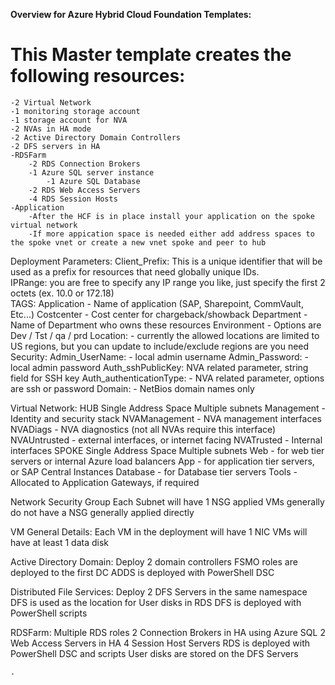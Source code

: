 ﻿**Overview for Azure Hybrid Cloud Foundation Templates:**

**This Master template creates the following resources:**
============================
	-2 Virtual Network
	-1 monitoring storage account
	-1 storage account for NVA
	-2 NVAs in HA mode 
	-2 Active Directory Domain Controllers
	-2 DFS servers in HA
	-RDSFarm
		-2 RDS Connection Brokers
		-1 Azure SQL server instance 
			-1 Azure SQL Database
		-2 RDS Web Access Servers
		-4 RDS Session Hosts
	-Application
		-After the HCF is in place install your application on the spoke virtual network
		-If more appication space is needed either add address spaces to the spoke vnet or create a new vnet spoke and peer to hub

Deployment Parameters: 
	Client_Prefix:  This is a unique identifier that will be used as a prefix for resources that need globally unique IDs.  
	IPRange: you are free to specify any IP range you like, just specify the first 2 octets (ex. 10.0 or 172.18)   
	TAGS: 
		Application - Name of application (SAP, Sharepoint, CommVault, Etc...)
		Costcenter  - Cost center for chargeback/showback
		Department  - Name of Department who owns these resources
		Environment - Options are Dev / Tst / qa / prd
	Location: - currently the allowed locations are limited to US regions, but you can update to include/exclude regions are you need
	Security:
		Admin_UserName: - local admin username 
		Admin_Password: - local admin password
		Auth_sshPublicKey: NVA related parameter, string field for SSH key
		Auth_authenticationType: - NVA related parameter, options are ssh or password
		Domain:  - NetBios domain names only

Virtual Network:
	HUB
		Single Address Space
		Multiple subnets
			Management - Identity and security stack 
			NVAManagement - NVA management interfaces
			NVADiags - NVA diagnostics (not all NVAs require this interface)
			NVAUntrusted - external interfaces, or internet facing
			NVATrusted - Internal interfaces
	SPOKE
		Single Address Space
		Multiple subnets
			Web - for web tier servers or internal Azure load balancers
			App - for application tier servers, or SAP Central Instances
			Database - for Database tier servers
			Tools - Allocated to Application Gateways, if required 

Network Security Group
	Each Subnet will have 1 NSG applied 
	VMs generally do not have a NSG generally applied directly

VM General Details:
	Each VM in the deployment will have 1 NIC 
	VMs will have at least 1 data disk 	

Active Directory Domain:
	Deploy 2 domain controllers 
	FSMO roles are deployed to the first DC
	ADDS is deployed with PowerShell DSC

Distributed File Services:
	Deploy 2 DFS Servers in the same namespace 
	DFS is used as the location for User disks in RDS
	DFS is deployed with PowerShell scripts

RDSFarm:
	Multiple RDS roles
		2 Connection Brokers in HA using Azure SQL
		2 Web Access Servers in HA
		4 Session Host Servers 
	RDS is deployed with PowerShell DSC and scripts
	User disks are stored on the DFS Servers


	.